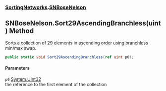 ### [SortingNetworks](SortingNetworks.md 'SortingNetworks').[SNBoseNelson](SortingNetworks_SNBoseNelson.md 'SortingNetworks.SNBoseNelson')
## SNBoseNelson.Sort29AscendingBranchless(uint) Method
Sorts a collection of 29 elements in ascending order using branchless min/max swap.  
```csharp
public static void Sort29AscendingBranchless(ref uint p0);
```
#### Parameters
<a name='SortingNetworks_SNBoseNelson_Sort29AscendingBranchless(uint)_p0'></a>
`p0` [System.UInt32](https://docs.microsoft.com/en-us/dotnet/api/System.UInt32 'System.UInt32')  
the reference to the first element of the collection
  
